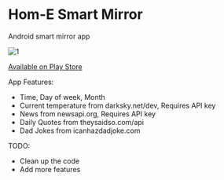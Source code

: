 # Hom-E Smart Mirror
Android smart mirror app


![1](https://lh3.googleusercontent.com/HkIWD5p6bIvLhU2XNG7KV5_dYylkbBhF6xPP6SiN_VdsajVlJ9LLS7Pk6_gSI-xxjQlh=w1440-h789-rw)

[Available on Play Store](https://play.google.com/store/apps/details?id=timfuzail.homesmartmirror)

App Features:
* Time, Day of week, Month
* Current temperature from darksky.net/dev, Requires API key 
* News from newsapi.org, Requires API key 
* Daily Quotes from theysaidso.com/api
* Dad Jokes from icanhazdadjoke.com

TODO:
* Clean up the code
* Add more features
